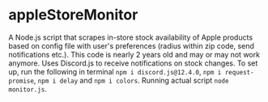 # appleStoreMonitor

A Node.js script that scrapes in-store stock availability of Apple products based on config file with user's preferences (radius within zip code, send notifications etc.). This code is nearly 2 years old and may or may not work anymore. Uses Discord.js to receive notifications on stock changes. To set up, run the following in terminal ``npm i discord.js@12.4.0``, ``npm i request-promise``, ``npm i delay`` and ``npm i colors``. Running actual script ``node monitor.js``.
